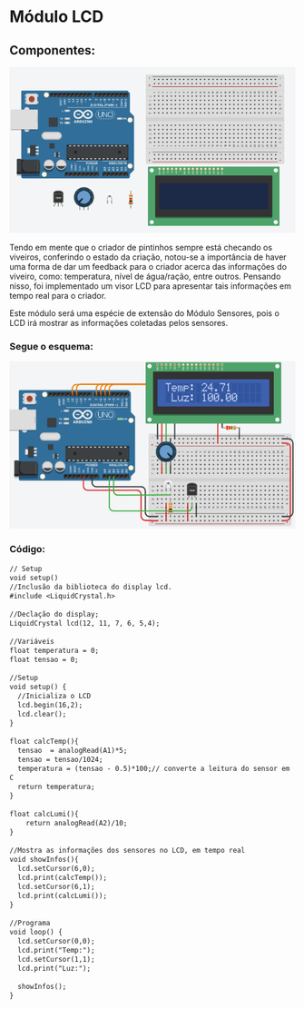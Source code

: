 # Módulo LCD

## Componentes:

![Componentes do módulo](../midia/componentes_lcd.png "Componentes do módulo")

Tendo em mente que o criador de pintinhos sempre está checando os viveiros, conferindo o estado da criação, notou-se a importância de haver uma forma de dar um feedback para o criador acerca das informações do viveiro, como: temperatura, nível de água/ração, entre outros. Pensando nisso, foi implementado um visor LCD para apresentar tais informações em tempo real para o criador.

Este módulo será uma espécie de extensão do Módulo Sensores, pois o LCD irá mostrar as informações coletadas pelos sensores.


### Segue o esquema:

![Esquema LCD](../midia/esq_lcd.png "Esquema LCD")

### Código:
```
// Setup
void setup()
//Inclusão da biblioteca do display lcd.
#include <LiquidCrystal.h>

//Declação do display;
LiquidCrystal lcd(12, 11, 7, 6, 5,4);

//Variáveis
float temperatura = 0;
float tensao = 0;

//Setup
void setup() {
  //Inicializa o LCD
  lcd.begin(16,2);
  lcd.clear();
}

float calcTemp(){
  tensao  = analogRead(A1)*5;
  tensao = tensao/1024;
  temperatura = (tensao - 0.5)*100;// converte a leitura do sensor em C
  return temperatura;
}

float calcLumi(){
	return analogRead(A2)/10;
}

//Mostra as informações dos sensores no LCD, em tempo real
void showInfos(){ 
  lcd.setCursor(6,0);
  lcd.print(calcTemp());
  lcd.setCursor(6,1);
  lcd.print(calcLumi());
}

//Programa
void loop() {
  lcd.setCursor(0,0);
  lcd.print("Temp:");
  lcd.setCursor(1,1);
  lcd.print("Luz:");
  
  showInfos();
}
```